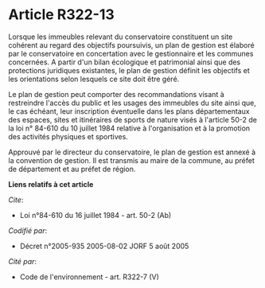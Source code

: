 # Article R322-13

Lorsque les immeubles relevant du conservatoire constituent un site cohérent au regard des objectifs poursuivis, un plan de
gestion est élaboré par le conservatoire en concertation avec le gestionnaire et les communes concernées. A partir d'un bilan
écologique et patrimonial ainsi que des protections juridiques existantes, le plan de gestion définit les objectifs et les
orientations selon lesquels ce site doit être géré. 

Le plan de gestion peut comporter des recommandations visant à restreindre l'accès du public et les usages des immeubles du
site ainsi que, le cas échéant, leur inscription éventuelle dans les plans départementaux des espaces, sites et itinéraires
de sports de nature visés à l'article 50-2 de la loi n° 84-610 du 10 juillet 1984 relative à l'organisation et à la promotion
des activités physiques et sportives. 

Approuvé par le directeur du conservatoire, le plan de gestion est annexé à la convention de gestion. Il est transmis au
maire de la commune, au préfet de département et au préfet de région.

**Liens relatifs à cet article**

_Cite_:

  - Loi n°84-610 du 16 juillet 1984 - art. 50-2 (Ab)

_Codifié par_:

  - Décret n°2005-935 2005-08-02 JORF 5 août 2005

_Cité par_:

  - Code de l'environnement - art. R322-7 (V)
